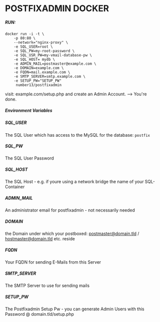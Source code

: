 # POSTFIXADMIN DOCKER

##### RUN:
```
docker run -i -t \
	-p 80:80 \
	--network="nginx-proxy" \
	-e SQL_USER=root \
	-e SQL_PW=my-root-password \
	-e SQL_USR_PW=my-vmail-database-pw \
	-e SQL_HOST= mydb \
	-e ADMIN_MAIL=postmaster@example.com \
	-e DOMAIN=example.com \
	-e FQDN=mail.example.com \
	-e SMTP_SERVER=smtp.example.com \
	-e SETUP_PW="SETUP_PW"
	 number13/postfixadmin
```


visit: example.com/setup.php and create an Admin Account. --> You're done.

##### Environment Variables

##### SQL_USER

The SQL User which has access to the MySQL for the database: `postfix`

##### SQL_PW

The SQL User Password

##### SQL_HOST

The SQL Host - e.g. if youre using a network bridge the name of your SQL-Container

##### ADMIN_MAIL

An administrator email for postfixadmin - not necessarily needed

##### DOMAIN

the Domain under which your postboxed: postmaster@domain.tld / hostmaster@domain.tld etc. reside

##### FQDN

Your FQDN for sending E-Mails from this Server

##### SMTP_SERVER

The SMTP Server to use for sending mails

##### SETUP_PW

The Postfixadmin Setup Pw - you can generate Admin Users with this Password @ domain.tld/setup.php
